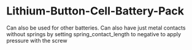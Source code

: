 # Lithium-Button-Cell-Battery-Pack

Can also be used for other batteries. Can also have just metal contacts without springs by setting spring_contact_length to negative to apply pressure with the screw
